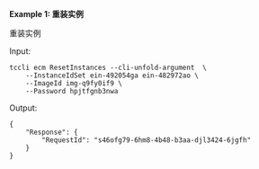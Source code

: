 **Example 1: 重装实例**

重装实例

Input: 

```
tccli ecm ResetInstances --cli-unfold-argument  \
    --InstanceIdSet ein-492054ga ein-482972ao \
    --ImageId img-q9fy0if9 \
    --Password hpjtfgnb3nwa
```

Output: 
```
{
    "Response": {
        "RequestId": "s46ofg79-6hm8-4b48-b3aa-djl3424-6jgfh"
    }
}
```

